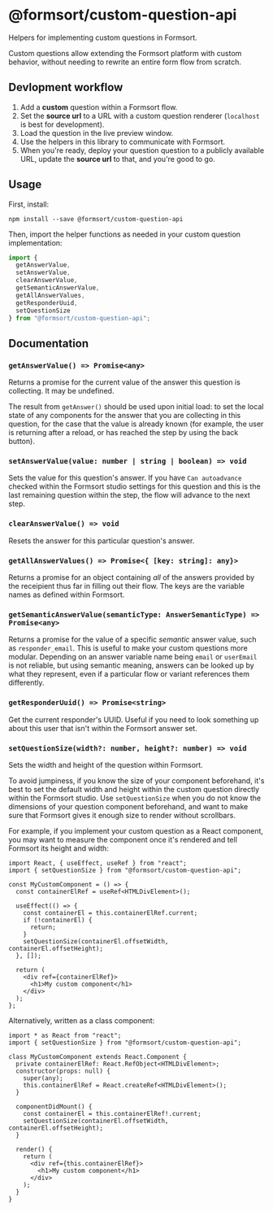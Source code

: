 # @formsort/custom-question-api

Helpers for implementing custom questions in Formsort.

Custom questions allow extending the Formsort platform with custom behavior, without needing to rewrite an entire form flow from scratch.

## Devlopment workflow

1. Add a **custom** question within a Formsort flow.
2. Set the **source url** to a URL with a custom question renderer (`localhost` is best for development).
3. Load the question in the live preview window.
4. Use the helpers in this library to communicate with Formsort.
5. When you're ready, deploy your question question to a publicly available URL, update the **source url** to that, and you're good to go.

## Usage

First, install:

```shell
npm install --save @formsort/custom-question-api
```

Then, import the helper functions as needed in your custom question implementation:

```javascript
import {
  getAnswerValue,
  setAnswerValue,
  clearAnswerValue,
  getSemanticAnswerValue,
  getAllAnswerValues,
  getResponderUuid,
  setQuestionSize
} from "@formsort/custom-question-api";
```

## Documentation

### `getAnswerValue() => Promise<any>`

Returns a promise for the current value of the answer this question is collecting. It may be undefined.

The result from `getAnswer()` should be used upon initial load: to set the local state of any components for the answer that you are collecting in this question, for the case that the value is already known (for example, the user is returning after a reload, or has reached the step by using the back button).

### `setAnswerValue(value: number | string | boolean) => void`

Sets the value for this question's answer. If you have `Can autoadvance` checked within the Formsort studio settings for this question and this is the last remaining question within the step, the flow will advance to the next step.

### `clearAnswerValue() => void`

Resets the answer for this particular question's answer.

### `getAllAnswerValues() => Promise<{ [key: string]: any}>`

Returns a promise for an object containing _all_ of the answers provided by the receipient thus far in filling out their flow. The keys are the variable names as defined within Formsort.

### `getSemanticAnswerValue(semanticType: AnswerSemanticType) => Promise<any>`

Returns a promise for the value of a specific _semantic_ answer value, such as `responder_email`. This is useful to make your custom questions more modular. Depending on an answer variable name being `email` or `userEmail` is not reliable, but using semantic meaning, answers can be looked up by what they represent, even if a particular flow or variant references them differently.

### `getResponderUuid() => Promise<string>`

Get the current responder's UUID. Useful if you need to look something up about this user that isn't within the Formsort answer set.

### `setQuestionSize(width?: number, height?: number) => void`

Sets the width and height of the question within Formsort.

To avoid jumpiness, if you know the size of your component beforehand, it's best to set the default width and height within the custom question directly within the Formsort studio. Use `setQuestionSize` when you do not know the dimensions of your question component beforehand, and want to make sure that Formsort gives it enough size to render without scrollbars.

For example, if you implement your custom question as a React component, you may want to measure the component once it's rendered and tell Formsort its height and width:

```tsx
import React, { useEffect, useRef } from "react";
import { setQuestionSize } from "@formsort/custom-question-api";

const MyCustomComponent = () => {
  const containerElRef = useRef<HTMLDivElement>();

  useEffect(() => {
    const containerEl = this.containerElRef.current;
    if (!containerEl) {
      return;
    }
    setQuestionSize(containerEl.offsetWidth, containerEl.offsetHeight);
  }, []);

  return (
    <div ref={containerElRef}>
      <h1>My custom component</h1>
    </div>
  );
};
```

Alternatively, written as a class component:

```tsx
import * as React from "react";
import { setQuestionSize } from "@formsort/custom-question-api";

class MyCustomComponent extends React.Component {
  private containerElRef: React.RefObject<HTMLDivElement>;
  constructor(props: null) {
    super(any);
    this.containerElRef = React.createRef<HTMLDivElement>();
  }

  componentDidMount() {
    const containerEl = this.containerElRef!.current;
    setQuestionSize(containerEl.offsetWidth, containerEl.offsetHeight);
  }

  render() {
    return (
      <div ref={this.containerElRef}>
        <h1>My custom component</h1>
      </div>
    );
  }
}
```
